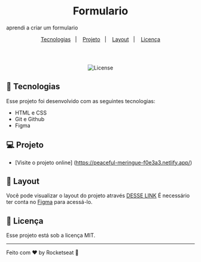 
<h1 align="center">Formulario </h1>

<p align="center">


aprendi a criar um formulario <br/>


<p align="center">
  <a href="#-tecnologias">Tecnologias</a>&nbsp;&nbsp;&nbsp;|&nbsp;&nbsp;&nbsp;
  <a href="#-projeto">Projeto</a>&nbsp;&nbsp;&nbsp;|&nbsp;&nbsp;&nbsp;
  <a href="#-layout">Layout</a>&nbsp;&nbsp;&nbsp;|&nbsp;&nbsp;&nbsp;
  <a href="#memo-licença">Licença</a>
</p>

<p align="center">
  <img alt="" src="">
</p>

<br>

<p align="center">
   <img alt="License" src="https://img.shields.io/static/v1?label=license&message=MIT&color=49AA26&labelColor=000000">
</p>

## 🚀 Tecnologias

Esse projeto foi desenvolvido com as seguintes tecnologias:

- HTML e CSS
- Git e Github
- Figma

## 💻 Projeto


- [Visite o projeto online] (https://peaceful-meringue-f0e3a3.netlify.app/)

## 🔖 Layout

Você pode visualizar o layout do projeto através [DESSE LINK](https://www.figma.com/file/PyOGnOrsnU1V1oLNReUuoG/Explorer-Stage-03-Projeto-01-(Copy)?node-id=0%3A1&mode=dev) É necessário ter conta no [Figma](https://figma.com) para acessá-lo.

## :memo: Licença

Esse projeto está sob a licença MIT.

---

Feito com ♥ by Rocketseat :wave:
